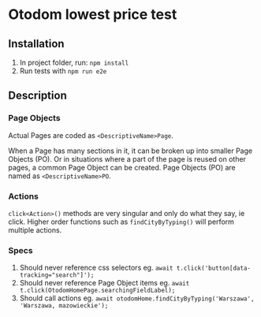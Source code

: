 # Otodom lowest price test

## Installation
1. In project folder, run: ```npm install```
2. Run tests with ```npm run e2e ```

## Description

### Page Objects
Actual Pages are coded as `<DescriptiveName>Page`.

When a Page has many sections in it, it can be broken up into smaller Page Objects (PO).
Or in situations where a part of the page is reused on other pages, a common Page Object can be created.
Page Objects (PO) are named as `<DescriptiveName>PO`.

### Actions
`click<Action>()` methods are very singular and only do what they say, ie click.
Higher order functions such as `findCityByTyping()` will perform multiple actions.

### Specs
1. Should never reference css selectors eg. `await t.click('button[data-tracking="search"]');`
1. Should never reference Page Object items eg. `await t.click(OtodomHomePage.searchingFieldLabel);`
1. Should call actions eg. `await otodomHome.findCityByTyping('Warszawa', 'Warszawa, mazowieckie');`
